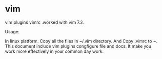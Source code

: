 vim
===

vim plugins vimrc .worked with vim 7.3.

Usage:

In linux platform. Copy all the files in ~/.vim directory. And Copy .vimrc to ~.
This document include vim plugins congfigure file and docs. It make you work more effectively in your common day work.
